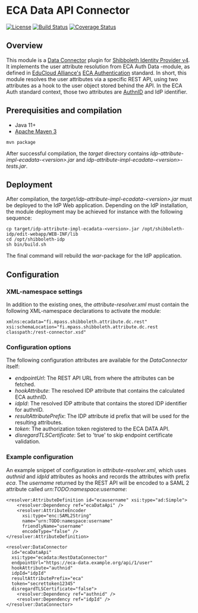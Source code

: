 # ECA Data API Connector

[![License](http://img.shields.io/:license-mit-blue.svg)](https://opensource.org/licenses/MIT)
[![Build Status](https://travis-ci.org/mpassid/shibboleth-idp-attribute-ecadata.svg?branch=master)](https://travis-ci.org/mpassid/shibboleth-idp-attribute-ecadata)
[![Coverage Status](https://coveralls.io/repos/github/mpassid/shibboleth-idp-attribute-ecadata/badge.svg?branch=master)](https://coveralls.io/github/mpassid/shibboleth-idp-attribute-ecadata?branch=master)

## Overview

This module is a [Data Connector](https://shibboleth.atlassian.net/wiki/spaces/IDP4/pages/1265631864/AttributeResolver)
plugin for [Shibboleth Identity Provider v4](https://shibboleth.atlassian.net/wiki/spaces/IDP4/). It
implements the user attribute resolution from ECA Auth Data -module, as defined in [EduCloud Alliance's](https://portal.educloudalliance.org/) [ECA Authentication](https://github.com/educloudalliance/eca-docs/blob/master/auth/index.rst) standard. In short, this module
resolves the user attributes via a specific REST API, using two attributes as a hook to the user object stored
behind the API. In the ECA Auth standard context, those two attributes are [AuthnID](https://github.com/mpassid/shibboleth-idp-attribute-authnid) and IdP identifier.

## Prerequisities and compilation

- Java 11+
- [Apache Maven 3](https://maven.apache.org/)

```
mvn package
```

After successful compilation, the _target_ directory contains _idp-attribute-impl-ecadata-\<version\>.jar_ and
_idp-attribute-impl-ecadata-\<version\>-tests.jar_.

## Deployment

After compilation, the _target/idp-attribute-impl-ecadata-\<version\>.jar_ must be deployed to the IdP Web
application. Depending on the IdP installation, the module deployment may be achieved for instance with the
following sequence:

```
cp target/idp-attribute-impl-ecadata-<version>.jar /opt/shibboleth-idp/edit-webapp/WEB-INF/lib
cd /opt/shibboleth-idp
sh bin/build.sh
```

The final command will rebuild the _war_-package for the IdP application.

## Configuration

### XML-namespace settings

In addition to the existing ones, the _attribute-resolver.xml_ must contain the following XML-namespace
declarations to activate the module:

```
xmlns:ecadata="fi.mpass.shibboleth.attribute.dc.rest"
xsi:schemaLocation="fi.mpass.shibboleth.attribute.dc.rest classpath:/rest-connector.xsd"
```

### Configuration options

The following configuration attributes are available for the _DataConnector_ itself:

- _endpointUrl_: The REST API URL from where the attributes can be fetched.
- _hookAttribute_: The resolved IDP attribute that contains the calculated ECA authnID.
- _idpId_: The resolved IDP attribute that contains the stored IDP identifier for authnID.
- _resultAttributePrefix_: The IDP attribute id prefix that will be used for the resulting attributes.
- _token_: The authorization token registered to the ECA DATA API.
- _disregardTLSCertificate_: Set to 'true' to skip endpoint certificate validation.

### Example configuration

An example snippet of configuration in _attribute-resolver.xml_, which uses _authnid_ and _idpId_ attributes
as hooks and records the attributes with prefix _eca_. The _username_ returned by the REST API will be encoded
to a SAML 2 attribute called _urn:TODO:namespace:username_:

```
<resolver:AttributeDefinition id="ecausername" xsi:type="ad:Simple">
    <resolver:Dependency ref="ecaDataApi" />
    <resolver:AttributeEncoder 
      xsi:type="enc:SAML2String" 
      name="urn:TODO:namespace:username" 
      friendlyName="username" 
      encodeType="false" />
</resolver:AttributeDefinition>

<resolver:DataConnector 
  id="ecaDataApi" 
  xsi:type="ecadata:RestDataConnector" 
  endpointUrl="https://eca-data.example.org/api/1/user" 
  hookAttribute="authnid" 
  idpId="idpId" 
  resultAttributePrefix="eca" 
  token="secrettoken12345" 
  disregardTLSCertificate="false">
    <resolver:Dependency ref="authnid" />
    <resolver:Dependency ref="idpId" />
</resolver:DataConnector>
```
